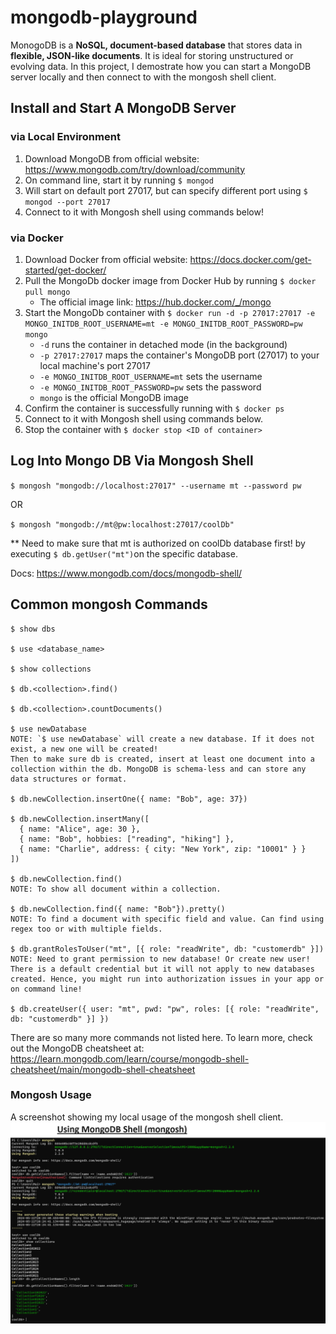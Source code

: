 ﻿# mongodb-playground

MonogoDB is a **NoSQL, document-based database** that stores data in **flexible, JSON-like documents**. It is ideal for storing unstructured or evolving data. In this project, I demostrate how you can start a MongoDB server locally and then connect to with the mongosh shell client.

## Install and Start A MongoDB Server
### via Local Environment
1) Download MongoDB from official website: https://www.mongodb.com/try/download/community
2) On command line, start it by running `$ mongod`
3) Will start on default port 27017, but can specify different port using `$ mongod --port 27017`
4) Connect to it with Mongosh shell using commands below!

### via Docker
1) Download Docker from official website: https://docs.docker.com/get-started/get-docker/
2) Pull the MongoDb docker image from Docker Hub by running `$ docker pull mongo`
    * The official image link: https://hub.docker.com/_/mongo
3) Start the MongoDb container with `$ docker run -d -p 27017:27017 -e MONGO_INITDB_ROOT_USERNAME=mt -e MONGO_INITDB_ROOT_PASSWORD=pw mongo`
    * `-d` runs the container in detached mode (in the background)
    * `-p 27017:27017` maps the container's MongoDB port (27017) to your local machine's port 27017
    * `-e MONGO_INITDB_ROOT_USERNAME=mt` sets the username
    * `-e MONGO_INITDB_ROOT_PASSWORD=pw` sets the password
    * `mongo` is the official MongoDB image
4) Confirm the container is successfully running with `$ docker ps`
5) Connect to it with Mongosh shell using commands below.
6) Stop the container with `$ docker stop <ID of container>`

## Log Into Mongo DB Via Mongosh Shell

`$ mongosh "mongodb://localhost:27017" --username mt --password pw`

OR

`$ mongosh "mongodb://mt@pw:localhost:27017/coolDb"`

** Need to make sure that mt is authorized on coolDb database first! by executing `$ db.getUser("mt")`on the specific database.

Docs: https://www.mongodb.com/docs/mongodb-shell/

## Common mongosh Commands

```
$ show dbs

$ use <database_name>

$ show collections

$ db.<collection>.find()

$ db.<collection>.countDocuments()

$ use newDatabase
NOTE: `$ use newDatabase` will create a new database. If it does not exist, a new one will be created!
Then to make sure db is created, insert at least one document into a collection within the db. MongoDB is schema-less and can store any data structures or format.

$ db.newCollection.insertOne({ name: "Bob", age: 37})

$ db.newCollection.insertMany([
  { name: "Alice", age: 30 },
  { name: "Bob", hobbies: ["reading", "hiking"] },
  { name: "Charlie", address: { city: "New York", zip: "10001" } }
])

$ db.newCollection.find()
NOTE: To show all document within a collection.

$ db.newCollection.find({ name: "Bob"}).pretty()
NOTE: To find a document with specific field and value. Can find using regex too or with multiple fields.

$ db.grantRolesToUser("mt", [{ role: "readWrite", db: "customerdb" }])
NOTE: Need to grant permission to new database! Or create new user! There is a default credential but it will not apply to new databases created. Hence, you might run into authorization issues in your app or on command line!

$ db.createUser({ user: "mt", pwd: "pw", roles: [{ role: "readWrite", db: "customerdb" }] })
```

There are so many more commands not listed here. To learn more, check out the MongoDB cheatsheet at: https://learn.mongodb.com/learn/course/mongodb-shell-cheatsheet/main/mongodb-shell-cheatsheet

### Mongosh Usage
A screenshot showing my local usage of the mongosh shell client. 
![An image showing usage of mongosh](mongosh-shell-usage-screenshot.PNG "Mongosh usage on terminal")

